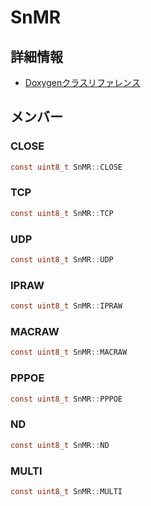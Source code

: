 # SnMR



## 詳細情報

- [Doxygenクラスリファレンス](https://lang-ship.com/reference/Arduino/1.8.9/class_sn_m_r.html)

## メンバー

###  CLOSE

```c
const uint8_t SnMR::CLOSE
```


###  TCP

```c
const uint8_t SnMR::TCP
```


###  UDP

```c
const uint8_t SnMR::UDP
```


###  IPRAW

```c
const uint8_t SnMR::IPRAW
```


###  MACRAW

```c
const uint8_t SnMR::MACRAW
```


###  PPPOE

```c
const uint8_t SnMR::PPPOE
```


###  ND

```c
const uint8_t SnMR::ND
```


###  MULTI

```c
const uint8_t SnMR::MULTI
```


